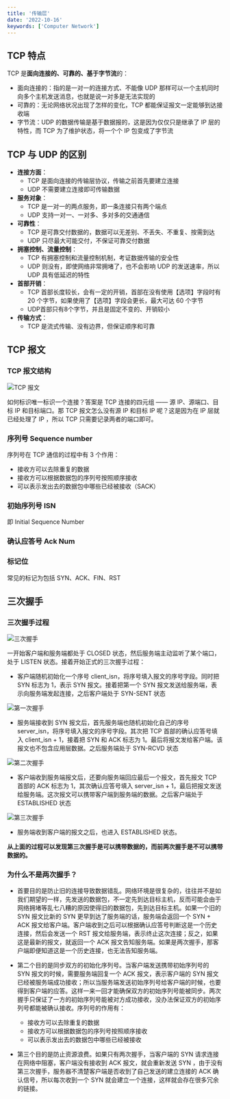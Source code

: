 ```yaml
---
title: '传输层'
date: '2022-10-16'
keywords: ['Computer Network']
---
```


## TCP 特点

TCP 是**面向连接的、可靠的、基于字节流**的：
- 面向连接的：指的是一对一的连接方式、不能像 UDP 那样可以一个主机同时向多个主机发送消息，也就是说一对多是无法实现的
- 可靠的：无论网络状况出现了怎样的变化，TCP 都能保证报文一定能够到达接收端
- 字节流：UDP 的数据传输是基于数据报的，这是因为仅仅只是继承了 IP 层的特性，而 TCP 为了维护状态，将一个个 IP 包变成了字节流

## TCP 与 UDP 的区别

- **连接方面**：
  - TCP 是面向连接的传输层协议，传输之前首先要建立连接
  - UDP 不需要建立连接即可传输数据
- **服务对象**：
  - TCP 是一对一的两点服务，即一条连接只有两个端点
  - UDP 支持一对一、一对多、多对多的交通通信
- **可靠性**：
  - TCP 是可靠交付数据的，数据可以无差别、不丢失、不重复、按需到达
  - UDP 只尽最大可能交付，不保证可靠交付数据
- **拥塞控制、流量控制**：
  - TCP 有拥塞控制和流量控制机制，考证数据传输的安全性
  - UDP 则没有，即使网络非常拥堵了，也不会影响 UDP 的发送速率，所以 UDP 具有低延迟的特性
- **首部开销**：
  - TCP 首部长度较长，会有一定的开销，首部在没有使用【选项】字段时有 20 个字节，如果使用了【选项】字段会更长，最大可达 60 个字节
  - UDP首部只有8个字节，并且是固定不变的、开销较小
- **传输方式**：
  - TCP 是流式传输、没有边界，但保证顺序和可靠

## TCP 报文

### TCP 报文结构

![TCP 报文](tcp-message.jpg)

如何标识唯一标识一个连接？答案是 TCP 连接的四元组 —— 源 IP、源端口、目标 IP 和目标端口。那 TCP 报文怎么没有源 IP 和目标 IP 呢？这是因为在 IP 层就已经处理了 IP ，所以 TCP 只需要记录两者的端口即可。

### 序列号 Sequence number

序列号在 TCP 通信的过程中有 3 个作用：

- 接收方可以去除重复的数据
- 接收方可以根据数据包的序列号按照顺序接收
- 可以表示发出去的数据包中哪些已经被接收（SACK）

### 初始序列号 ISN

即 Initial Sequence Number

### 确认应答号 Ack Num

### 标记位

常见的标记为包括 SYN、ACK、FIN、RST

## 三次握手

### 三次握手过程

![三次握手](third-handshake.png)

一开始客户端和服务端都处于 CLOSED 状态，然后服务端主动监听了某个端口，处于 LISTEN 状态。接着开始正式的三次握手过程：

- 客户端随机初始化一个序号 client_isn，将序号填入报文的序号字段。同时把 SYN 标志为 1，表示 SYN 报文。接着把第一个 SYN 报文发送给服务端，表示向服务端发起连接，之后客户端处于 SYN-SENT 状态

![第一次握手](first-handshake.png)

- 服务端接收到 SYN 报文后，首先服务端也随机初始化自己的序号 server_isn，将序号填入报文的序号字段。其次把 TCP 首部的确认应答号填入 client_isn + 1，接着把 SYN 和 ACK 标志为 1。最后将报文发给客户端。该报文也不包含应用层数据。之后服务端处于 SYN-RCVD 状态

![第二次握手](second-handshake.png)

- 客户端收到服务端报文后，还要向服务端回应最后一个报文，首先报文 TCP 首部的 ACK 标志为 1，其次确认应答号填入 server_isn + 1，最后把报文发送给服务端。这次报文可以携带客户端到服务端的数据。之后客户端处于 ESTABLISHED 状态

![第三次握手](third-handshake.png)

- 服务端收到客户端的报文之后，也进入 ESTABLISHED 状态。

**从上面的过程可以发现第三次握手是可以携带数据的，而前两次握手是不可以携带数据的。**

### 为什么不是两次握手？

- 首要目的是防止旧的连接导致数据错乱。⽹络环境是很复杂的，往往并不是如我们期望的⼀样，先发送的数据包，不一定先到达⽬标主机，反而可能会由于⽹络拥堵等乱七八糟的原因使得旧的数据包，先到达目标主机。如果一个旧的 SYN 报文比新的 SYN 更早到达了服务端的话，服务端会返回一个 SYN + ACK 报文给客户端。客户端收到之后可以根据确认应答号判断这是一个历史连接，然后会发送一个 RST 报文给服务端，表示终止这次连接；反之，如果这是最新的报文，就返回一个 ACK 报文告知服务端。如果是两次握手，那客户端即便知道这是一个历史连接，也无法告知服务端。

- 第二个目的是同步双方的初始化序列号。当客户端发送携带初始序列号的 SYN 报文的时候，需要服务端回复一个 ACK 报文，表示客户端的 SYN 报文已经被服务端成功接收；所以当服务端发送初始序列号给客户端的时候，也要得到客户端的应答。这样一来一回才能确保双方的初始序列号能被同步。两次握手只保证了一方的初始序列号能被对方成功接收，没办法保证双方的初始序列号都能被确认接收。序列号的作用有：
  - 接收方可以去除重复的数据
  - 接收方可以根据数据包的序列号按照顺序接收
  - 可以表示发出去的数据包中哪些已经被接收

- 第三个目的是防止资源浪费。如果只有两次握手，当客户端的 SYN 请求连接在网络中阻塞，客户端没有接收到 ACK 报⽂，就会重新发送 SYN ，由于没有第三次握⼿，服务器不清楚客户端是否收到了自己发送的建⽴连接的 ACK 确认信号，所以每次收到一个 SYN 就会建立一个连接，这样就会存在很多冗余的链接。
